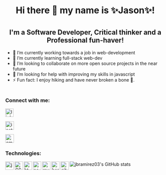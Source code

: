  <h1 align="center">Hi there 👋 my name is ✨Jason✨!<h1>

<h2 align="center">I'm a Software Developer, Critical thinker and a Professional fun-haver!</h2>

- 🔭 I’m currently working towards a job in web-development
- 🌱 I’m currently learning full-stack web-dev
- 👯 I’m looking to collaborate on more open source projects in the near future
- 🤔 I’m looking for help with improving my skills in javascript
- ⚡ Fun fact: I enjoy hiking and have never broken a bone 🦴.<br><br>
<h3>Connect with me:</h3>

[<img width="26px" alt="linkedin" src="https://user-images.githubusercontent.com/82244776/132109947-bac08057-037e-4f2f-8f36-3ab5baad2ed7.png">][linkedin]

[<img width="27px" alt="instagram" src="https://user-images.githubusercontent.com/82244776/132110022-766744b3-ec78-4512-a712-c53c027c1a1e.png">][instagram]

[<img width="27px" alt="email" src="https://user-images.githubusercontent.com/82244776/132110074-54b97609-ac07-4910-af53-5d0c018ded02.png">][mail]

[mail]: mailto:jason1287712@gmail.com
[instagram]: https://www.instagram.com/temptado/
[linkedin]: https://www.linkedin.com/in/jason-barrera-ramirez-b2a473204/

### Technologies:
[<img align="left" width="26px" alt="javascript" src="https://user-images.githubusercontent.com/82244776/132110201-fd810d53-561a-490f-a690-1735d4479281.png">][javascript]
[<img align="left" width="26px" alt="CSS" src="https://user-images.githubusercontent.com/82244776/132110242-a351f140-471c-4447-a513-91c2b8a166d7.png">][CSS]
[<img align="left" width="26px" alt="html" src="https://user-images.githubusercontent.com/82244776/132110258-65db95d8-f35b-4a2d-a091-8051a6b6f4f2.png">][html]
[<img align="left" width="26px" alt="nodejs" src="https://user-images.githubusercontent.com/82244776/132110279-95f82cb8-9ed1-4733-bb3e-46d1ae0e733b.png">][node]
[<img align="left" width="26px" alt="mysql" src="https://user-images.githubusercontent.com/82244776/132110331-da9891ba-5eef-44c3-87db-869b91f34702.png">][mysql]
[<img align="left" width="26px" alt="heroku" src="https://user-images.githubusercontent.com/82244776/132110346-720c197f-d193-4c6f-b84d-e9dc0420bba9.png">][heroku]
[<img align="left" width="26px" alt="github" src="https://user-images.githubusercontent.com/82244776/132110367-f5e3b9f5-b3cb-49c1-be7c-aded0df1b8c1.png">][github]


[javascript]: https://developer.mozilla.org/en-US/docs/Web/JavaScript
[CSS]: https://developer.mozilla.org/en-US/docs/Web/CSS
[html]: https://developer.mozilla.org/en-US/docs/Web/HTML
[node]: https://nodejs.org/en/docs/
[mysql]: https://dev.mysql.com/doc/
[heroku]: https://devcenter.heroku.com/categories/reference
[github]: https://docs.github.com/en

![jbramirez03's GitHub stats](https://github-readme-stats.vercel.app/api?username=jbramirez03&show_icons=true&theme=tokyonight)
